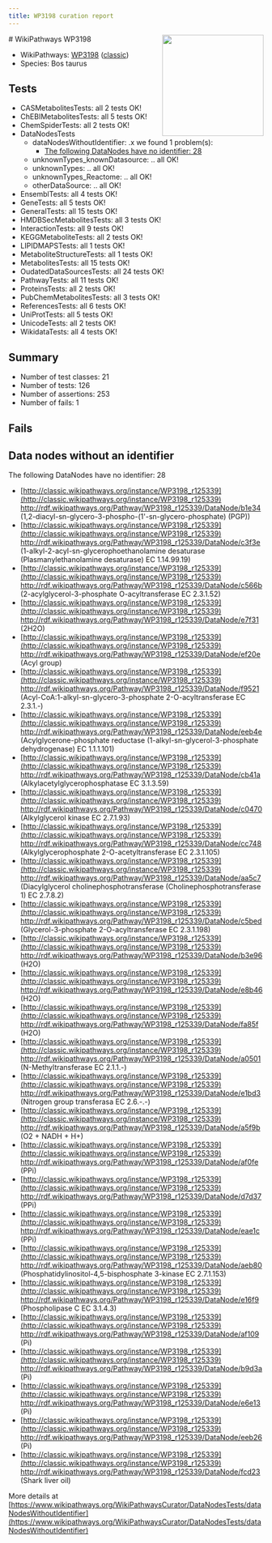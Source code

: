 ```yaml
---
title: WP3198 curation report
---
```


<img style="float: right; width: 200px" src="https://upload.wikimedia.org/wikipedia/commons/thumb/8/83/Wplogo_with_text_500.png/640px-Wplogo_with_text_500.png" />
# WikiPathways WP3198

* WikiPathways: [WP3198](https://wikipathways.org/pathways/WP3198) ([classic](https://classic.wikipathways.org/instance/WP3198))
* Species: Bos taurus
## Tests
* CASMetabolitesTests: all 2 tests OK!
* ChEBIMetabolitesTests: all 5 tests OK!
* ChemSpiderTests: all 2 tests OK!
* DataNodesTests
    * dataNodesWithoutIdentifier: .x we found 1 problem(s):
        * [The following DataNodes have no identifier: 28](#8792c4b7)
    * unknownTypes_knownDatasource: .. all OK!
    * unknownTypes: .. all OK!
    * unknownTypes_Reactome: .. all OK!
    * otherDataSource: .. all OK!
* EnsemblTests: all 4 tests OK!
* GeneTests: all 5 tests OK!
* GeneralTests: all 15 tests OK!
* HMDBSecMetabolitesTests: all 3 tests OK!
* InteractionTests: all 9 tests OK!
* KEGGMetaboliteTests: all 2 tests OK!
* LIPIDMAPSTests: all 1 tests OK!
* MetaboliteStructureTests: all 1 tests OK!
* MetabolitesTests: all 15 tests OK!
* OudatedDataSourcesTests: all 24 tests OK!
* PathwayTests: all 11 tests OK!
* ProteinsTests: all 2 tests OK!
* PubChemMetabolitesTests: all 3 tests OK!
* ReferencesTests: all 6 tests OK!
* UniProtTests: all 5 tests OK!
* UnicodeTests: all 2 tests OK!
* WikidataTests: all 4 tests OK!


## Summary

* Number of test classes: 21
* Number of tests: 126
* Number of assertions: 253
* Number of fails: 1

## Fails

<a name="8792c4b7" />

## Data nodes without an identifier

The following DataNodes have no identifier: 28

* [http://classic.wikipathways.org/instance/WP3198_r125339](http://classic.wikipathways.org/instance/WP3198_r125339) http://rdf.wikipathways.org/Pathway/WP3198_r125339/DataNode/b1e34 (1,2-diacyl-sn-glycero-3-phospho-(1'-sn-glycero-phosphate)
(PGP))
* [http://classic.wikipathways.org/instance/WP3198_r125339](http://classic.wikipathways.org/instance/WP3198_r125339) http://rdf.wikipathways.org/Pathway/WP3198_r125339/DataNode/c3f3e (1-alkyl-2-acyl-sn-glycerophoethanolamine desaturase
(Plasmanylethanolamine desaturase)
EC 1.14.99.19)
* [http://classic.wikipathways.org/instance/WP3198_r125339](http://classic.wikipathways.org/instance/WP3198_r125339) http://rdf.wikipathways.org/Pathway/WP3198_r125339/DataNode/c566b (2-acylglycerol-3-phosphate O-acyltransferase
EC 2.3.1.52)
* [http://classic.wikipathways.org/instance/WP3198_r125339](http://classic.wikipathways.org/instance/WP3198_r125339) http://rdf.wikipathways.org/Pathway/WP3198_r125339/DataNode/e7f31 (2H2O)
* [http://classic.wikipathways.org/instance/WP3198_r125339](http://classic.wikipathways.org/instance/WP3198_r125339) http://rdf.wikipathways.org/Pathway/WP3198_r125339/DataNode/ef20e (Acyl group)
* [http://classic.wikipathways.org/instance/WP3198_r125339](http://classic.wikipathways.org/instance/WP3198_r125339) http://rdf.wikipathways.org/Pathway/WP3198_r125339/DataNode/f9521 (Acyl-CoA:1-alkyl-sn-glycero-3-phosphate 2-O-acyltransferase
EC 2.3.1.-)
* [http://classic.wikipathways.org/instance/WP3198_r125339](http://classic.wikipathways.org/instance/WP3198_r125339) http://rdf.wikipathways.org/Pathway/WP3198_r125339/DataNode/eeb4e (Acylglycerone-phosphate reductase
(1-alkyl-sn-glycerol-3-phosphate dehydrogenase)
EC 1.1.1.101)
* [http://classic.wikipathways.org/instance/WP3198_r125339](http://classic.wikipathways.org/instance/WP3198_r125339) http://rdf.wikipathways.org/Pathway/WP3198_r125339/DataNode/cb41a (Alkylacetylglycerophosphatase
EC 3.1.3.59)
* [http://classic.wikipathways.org/instance/WP3198_r125339](http://classic.wikipathways.org/instance/WP3198_r125339) http://rdf.wikipathways.org/Pathway/WP3198_r125339/DataNode/c0470 (Alkylglycerol kinase
EC 2.7.1.93)
* [http://classic.wikipathways.org/instance/WP3198_r125339](http://classic.wikipathways.org/instance/WP3198_r125339) http://rdf.wikipathways.org/Pathway/WP3198_r125339/DataNode/cc748 (Alkylglycerophosphate 2-O-acetyltransferase
EC 2.3.1.105)
* [http://classic.wikipathways.org/instance/WP3198_r125339](http://classic.wikipathways.org/instance/WP3198_r125339) http://rdf.wikipathways.org/Pathway/WP3198_r125339/DataNode/aa5c7 (Diacylglycerol cholinephosphotransferase
(Cholinephosphotransferase 1)
EC 2.7.8.2)
* [http://classic.wikipathways.org/instance/WP3198_r125339](http://classic.wikipathways.org/instance/WP3198_r125339) http://rdf.wikipathways.org/Pathway/WP3198_r125339/DataNode/c5bed (Glycerol-3-phosphate 2-O-acyltransferase
EC 2.3.1.198)
* [http://classic.wikipathways.org/instance/WP3198_r125339](http://classic.wikipathways.org/instance/WP3198_r125339) http://rdf.wikipathways.org/Pathway/WP3198_r125339/DataNode/b3e96 (H2O)
* [http://classic.wikipathways.org/instance/WP3198_r125339](http://classic.wikipathways.org/instance/WP3198_r125339) http://rdf.wikipathways.org/Pathway/WP3198_r125339/DataNode/e8b46 (H2O)
* [http://classic.wikipathways.org/instance/WP3198_r125339](http://classic.wikipathways.org/instance/WP3198_r125339) http://rdf.wikipathways.org/Pathway/WP3198_r125339/DataNode/fa85f (H2O)
* [http://classic.wikipathways.org/instance/WP3198_r125339](http://classic.wikipathways.org/instance/WP3198_r125339) http://rdf.wikipathways.org/Pathway/WP3198_r125339/DataNode/a0501 (N-Methyltransferase
EC 2.1.1.-)
* [http://classic.wikipathways.org/instance/WP3198_r125339](http://classic.wikipathways.org/instance/WP3198_r125339) http://rdf.wikipathways.org/Pathway/WP3198_r125339/DataNode/e1bd3 (Nitrogen group transferasa
EC 2.6.-.-)
* [http://classic.wikipathways.org/instance/WP3198_r125339](http://classic.wikipathways.org/instance/WP3198_r125339) http://rdf.wikipathways.org/Pathway/WP3198_r125339/DataNode/a5f9b (O2 + NADH + H+)
* [http://classic.wikipathways.org/instance/WP3198_r125339](http://classic.wikipathways.org/instance/WP3198_r125339) http://rdf.wikipathways.org/Pathway/WP3198_r125339/DataNode/af0fe (PPi)
* [http://classic.wikipathways.org/instance/WP3198_r125339](http://classic.wikipathways.org/instance/WP3198_r125339) http://rdf.wikipathways.org/Pathway/WP3198_r125339/DataNode/d7d37 (PPi)
* [http://classic.wikipathways.org/instance/WP3198_r125339](http://classic.wikipathways.org/instance/WP3198_r125339) http://rdf.wikipathways.org/Pathway/WP3198_r125339/DataNode/eae1c (PPi)
* [http://classic.wikipathways.org/instance/WP3198_r125339](http://classic.wikipathways.org/instance/WP3198_r125339) http://rdf.wikipathways.org/Pathway/WP3198_r125339/DataNode/aeb80 (Phosphatidylinositol-4,5-bisphosphate 3-kinase
EC 2.7.1.153)
* [http://classic.wikipathways.org/instance/WP3198_r125339](http://classic.wikipathways.org/instance/WP3198_r125339) http://rdf.wikipathways.org/Pathway/WP3198_r125339/DataNode/e16f9 (Phospholipase C
EC 3.1.4.3)
* [http://classic.wikipathways.org/instance/WP3198_r125339](http://classic.wikipathways.org/instance/WP3198_r125339) http://rdf.wikipathways.org/Pathway/WP3198_r125339/DataNode/af109 (Pi)
* [http://classic.wikipathways.org/instance/WP3198_r125339](http://classic.wikipathways.org/instance/WP3198_r125339) http://rdf.wikipathways.org/Pathway/WP3198_r125339/DataNode/b9d3a (Pi)
* [http://classic.wikipathways.org/instance/WP3198_r125339](http://classic.wikipathways.org/instance/WP3198_r125339) http://rdf.wikipathways.org/Pathway/WP3198_r125339/DataNode/e6e13 (Pi)
* [http://classic.wikipathways.org/instance/WP3198_r125339](http://classic.wikipathways.org/instance/WP3198_r125339) http://rdf.wikipathways.org/Pathway/WP3198_r125339/DataNode/eeb26 (Pi)
* [http://classic.wikipathways.org/instance/WP3198_r125339](http://classic.wikipathways.org/instance/WP3198_r125339) http://rdf.wikipathways.org/Pathway/WP3198_r125339/DataNode/fcd23 (Shark liver oil)


More details at [https://www.wikipathways.org/WikiPathwaysCurator/DataNodesTests/dataNodesWithoutIdentifier](https://www.wikipathways.org/WikiPathwaysCurator/DataNodesTests/dataNodesWithoutIdentifier)

